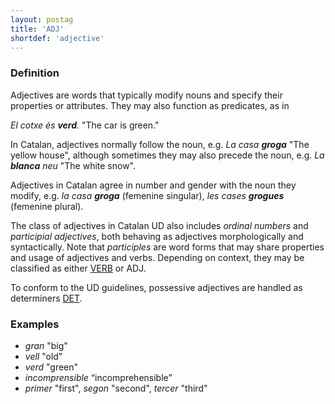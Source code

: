 ```yaml
---
layout: postag
title: 'ADJ'
shortdef: 'adjective'
---
```


### Definition

Adjectives are words that typically modify nouns and specify their properties or attributes. They may also function as predicates, as in

_El cotxe és <b>verd</b>._ "The car is green."

In Catalan, adjectives normally follow the noun, e.g. _La casa <b>groga</b>_ "The yellow house", although sometimes they may also precede the noun, e.g. _La <b>blanca</b> neu_ "The white snow".

Adjectives in Catalan agree in number and gender with the noun they modify, e.g. _la casa <b>groga</b>_ (femenine singular), _les cases <b>grogues</b>_ (femenine plural).

The class of adjectives in Catalan UD also includes _ordinal numbers_ and _participial adjectives_, both behaving as adjectives morphologically and syntactically. Note that _participles_ are word forms that may share properties and usage of adjectives and verbs. Depending on context, they may be classified as either [VERB]() or ADJ.

To conform to the UD guidelines, possessive adjectives are handled as determiners [DET]().

### Examples

* _gran_ "big"
* _vell_ "old"
* _verd_ "green"
* _incomprensible_ “incomprehensible”
* _primer_ "first", _segon_ "second", _tercer_ "third"
